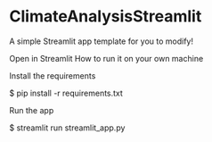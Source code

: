 # ClimateAnalysisStreamlit

A simple Streamlit app template for you to modify!

Open in Streamlit
How to run it on your own machine

Install the requirements

$ pip install -r requirements.txt

Run the app

$ streamlit run streamlit_app.py
